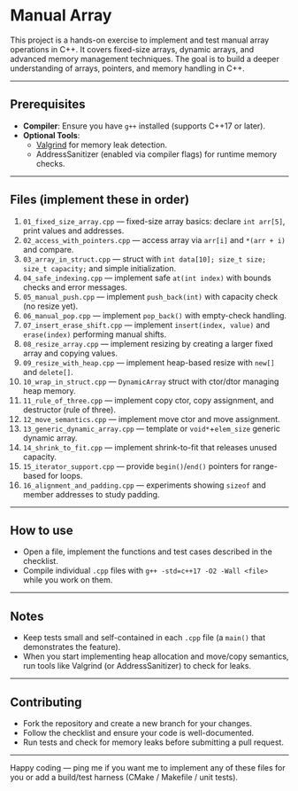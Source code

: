 # Manual Array 

This project is a hands-on exercise to implement and test manual array operations in C++. It covers fixed-size arrays, dynamic arrays, and advanced memory management techniques. The goal is to build a deeper understanding of arrays, pointers, and memory handling in C++.

---

## Prerequisites

- **Compiler**: Ensure you have `g++` installed (supports C++17 or later).
- **Optional Tools**:
  - [Valgrind](https://valgrind.org/) for memory leak detection.
  - AddressSanitizer (enabled via compiler flags) for runtime memory checks.

---

## Files (implement these in order)

1. `01_fixed_size_array.cpp` — fixed-size array basics: declare `int arr[5]`, print values and addresses.
2. `02_access_with_pointers.cpp` — access array via `arr[i]` and `*(arr + i)` and compare.
3. `03_array_in_struct.cpp` — struct with `int data[10]; size_t size; size_t capacity;` and simple initialization.
4. `04_safe_indexing.cpp` — implement safe `at(int index)` with bounds checks and error messages.
5. `05_manual_push.cpp` — implement `push_back(int)` with capacity check (no resize yet).
6. `06_manual_pop.cpp` — implement `pop_back()` with empty-check handling.
7. `07_insert_erase_shift.cpp` — implement `insert(index, value)` and `erase(index)` performing manual shifts.
8. `08_resize_array.cpp` — implement resizing by creating a larger fixed array and copying values.
9. `09_resize_with_heap.cpp` — implement heap-based resize with `new[]` and `delete[]`.
10. `10_wrap_in_struct.cpp` — `DynamicArray` struct with ctor/dtor managing heap memory.
11. `11_rule_of_three.cpp` — implement copy ctor, copy assignment, and destructor (rule of three).
12. `12_move_semantics.cpp` — implement move ctor and move assignment.
13. `13_generic_dynamic_array.cpp` — template or `void*`+`elem_size` generic dynamic array.
14. `14_shrink_to_fit.cpp` — implement shrink-to-fit that releases unused capacity.
15. `15_iterator_support.cpp` — provide `begin()`/`end()` pointers for range-based for loops.
16. `16_alignment_and_padding.cpp` — experiments showing `sizeof` and member addresses to study padding.

---

## How to use

- Open a file, implement the functions and test cases described in the checklist.
- Compile individual `.cpp` files with `g++ -std=c++17 -O2 -Wall <file>` while you work on them.

---

## Notes

- Keep tests small and self-contained in each `.cpp` file (a `main()` that demonstrates the feature).
- When you start implementing heap allocation and move/copy semantics, run tools like Valgrind (or AddressSanitizer) to check for leaks.

---

## Contributing

- Fork the repository and create a new branch for your changes.
- Follow the checklist and ensure your code is well-documented.
- Run tests and check for memory leaks before submitting a pull request.

---

Happy coding — ping me if you want me to implement any of these files for you or add a build/test harness (CMake / Makefile / unit tests).
